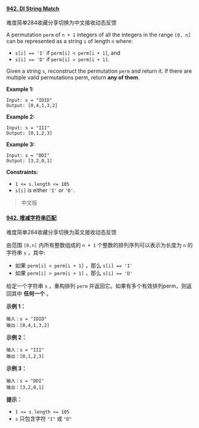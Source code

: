 #### [942. DI String Match](https://leetcode.cn/problems/di-string-match/)

难度简单284收藏分享切换为中文接收动态反馈

A permutation `perm` of `n + 1` integers of all the integers in the range `[0, n]` can be represented as a string `s` of length `n` where:

- `s[i] == 'I'` if `perm[i] < perm[i + 1]`, and
- `s[i] == 'D'` if `perm[i] > perm[i + 1]`.

Given a string `s`, reconstruct the permutation `perm` and return it. If there are multiple valid permutations perm, return **any of them**.

 

**Example 1:**

```
Input: s = "IDID"
Output: [0,4,1,3,2]
```

**Example 2:**

```
Input: s = "III"
Output: [0,1,2,3]
```

**Example 3:**

```
Input: s = "DDI"
Output: [3,2,0,1]
```

 

**Constraints:**

- `1 <= s.length <= 105`
- `s[i]` is either `'I'` or `'D'`.



> 中文版

#### [942. 增减字符串匹配](https://leetcode.cn/problems/di-string-match/)

难度简单284收藏分享切换为英文接收动态反馈

由范围 `[0,n]` 内所有整数组成的 `n + 1` 个整数的排列序列可以表示为长度为 `n` 的字符串 `s` ，其中:

- 如果 `perm[i] < perm[i + 1]` ，那么 `s[i] == 'I'` 
- 如果 `perm[i] > perm[i + 1]` ，那么 `s[i] == 'D'` 

给定一个字符串 `s` ，重构排列 `perm` 并返回它。如果有多个有效排列perm，则返回其中 **任何一个** 。

 

**示例 1：**

```
输入：s = "IDID"
输出：[0,4,1,3,2]
```

**示例 2：**

```
输入：s = "III"
输出：[0,1,2,3]
```

**示例 3：**

```
输入：s = "DDI"
输出：[3,2,0,1]
```

 

**提示：**

- `1 <= s.length <= 105`
- `s` 只包含字符 `"I"` 或 `"D"`